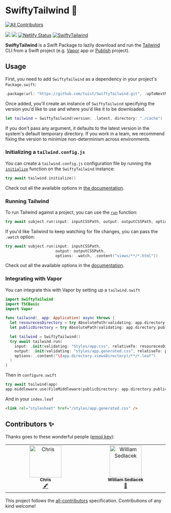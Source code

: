 # SwiftyTailwind 🍃
<!-- ALL-CONTRIBUTORS-BADGE:START - Do not remove or modify this section -->
[![All Contributors](https://img.shields.io/badge/all_contributors-2-orange.svg?style=flat-square)](#contributors-)
<!-- ALL-CONTRIBUTORS-BADGE:END -->

[![](https://img.shields.io/endpoint?url=https%3A%2F%2Fswiftpackageindex.com%2Fapi%2Fpackages%2Ftuist%2FSwiftyTailwind%2Fbadge%3Ftype%3Dswift-versions)](https://swiftpackageindex.com/tuist/SwiftyTailwind)
[![](https://img.shields.io/endpoint?url=https%3A%2F%2Fswiftpackageindex.com%2Fapi%2Fpackages%2Ftuist%2FSwiftyTailwind%2Fbadge%3Ftype%3Dplatforms)](https://swiftpackageindex.com/tuist/SwiftyTailwind)
[![Netlify Status](https://api.netlify.com/api/v1/badges/69daef71-b1cf-4d37-96ad-216cb953e668/deploy-status)](https://app.netlify.com/sites/swiftytailwind/deploys)
[![SwiftyTailwind](https://github.com/tuist/SwiftyTailwind/actions/workflows/SwiftyTailwind.yml/badge.svg)](https://github.com/tuist/SwiftyTailwind/actions/workflows/SwiftyTailwind.yml)

**SwiftyTailwind** is a Swift Package to lazily download and run the [Tailwind](https://tailwindcss.com) CLI from a Swift project (e.g. [Vapor](https://vapor.codes) app or [Publish](https://github.com/JohnSundell/Publish) project). 

## Usage

First, you need to add `SwiftyTailwind` as a dependency in your project's `Package.swift`:

```swift
.package(url: "https://github.com/tuist/SwiftyTailwind.git", .upToNextMinor(from: "0.5.0"))
```

Once added, you'll create an instance of `SwiftyTailwind` specifying the version you'd like to use and where you'd like it to be downloaded.

```swift
let tailwind = SwiftyTailwind(version: .latest, directory: "./cache")
```

If you don't pass any argument, it defaults to the latest version in the system's default temporary directory. If you work in a team, we recommend fixing the version to minimize non-determinism across environments.

### Initializing a `tailwind.config.js`

You can create a `tailwind.config.js` configuration file by running the [`initialize`](https://swiftytailwind.tuist.io/documentation/swiftytailwind/swiftytailwind/initialize(directory:options:)) function on the `SwiftyTailwind` instance:


```swift
try await tailwind.initialize()
```

Check out all the available options in [the documentation](https://swiftytailwind.tuist.io/documentation/swiftytailwind/swiftytailwind/initializeoption).

### Running Tailwind

To run Tailwind against a project, you can use the [`run`](https://swiftytailwind.tuist.io/documentation/swiftytailwind/swiftytailwind/run(input:output:directory:options:)) function:

```swift
try await subject.run(input: inputCSSPath, output: outputCSSPath, options: .content("views/**/*.html"))
```

If you'd like Tailwind to keep watching for file changes, you can pass the `.watch` option:


```swift
try await subject.run(input: inputCSSPath, 
                      output: outputCSSPath, 
                      options: .watch, .content("views/**/*.html"))
```

Check out all the available options in the [documentation](https://swiftytailwind.tuist.io/documentation/swiftytailwind/swiftytailwind/runoption).

### Integrating with Vapor

You can integrate this with Vapor by setting up a `tailwind.swift`

```swift
import SwiftyTailwind
import TSCBasic
import Vapor

func tailwind(_ app: Application) async throws {
  let resourecesDirectory = try AbsolutePath(validating: app.directory.resourcesDirectory)
  let publicDirectory = try AbsolutePath(validating: app.directory.publicDirectory)

  let tailwind = SwiftyTailwind()
  try await tailwind.run(
    input: .init(validating: "Styles/app.css", relativeTo: resourecesDirectory),
    output: .init(validating: "styles/app.generated.css", relativeTo: publicDirectory),
    options: .content("\(app.directory.viewsDirectory)/**/*.leaf")
  )
}
```

Then in `configure.swift`

```swift
try await tailwind(app)
app.middleware.use(FileMiddleware(publicDirectory: app.directory.publicDirectory))
```

And in your `index.leaf`

```html
<link rel="stylesheet" href="/styles/app.generated.css" />
```

## Contributors ✨

Thanks goes to these wonderful people ([emoji key](https://allcontributors.org/docs/en/emoji-key)):

<!-- ALL-CONTRIBUTORS-LIST:START - Do not remove or modify this section -->
<!-- prettier-ignore-start -->
<!-- markdownlint-disable -->
<table>
  <tbody>
    <tr>
      <td align="center" valign="top" width="14.28%"><a href="https://github.com/csjones"><img src="https://avatars.githubusercontent.com/u/637026?v=4?s=100" width="100px;" alt="Chris"/><br /><sub><b>Chris</b></sub></a><br /><a href="#content-csjones" title="Content">🖋</a></td>
      <td align="center" valign="top" width="14.28%"><a href="https://github.com/wSedlacek"><img src="https://avatars.githubusercontent.com/u/8206108?v=4?s=100" width="100px;" alt="William Sedlacek"/><br /><sub><b>William Sedlacek</b></sub></a><br /><a href="https://github.com/tuist/SwiftyTailwind/commits?author=wSedlacek" title="Documentation">📖</a></td>
    </tr>
  </tbody>
</table>

<!-- markdownlint-restore -->
<!-- prettier-ignore-end -->

<!-- ALL-CONTRIBUTORS-LIST:END -->

This project follows the [all-contributors](https://github.com/all-contributors/all-contributors) specification. Contributions of any kind welcome!
